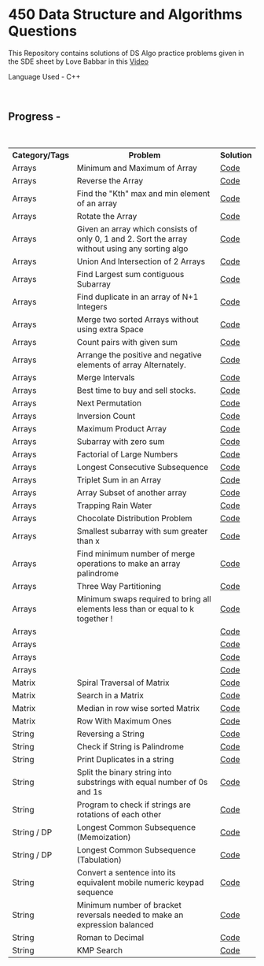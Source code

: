 # 450 Data Structure and Algorithms Questions 
<p>This Repository contains solutions of DS Algo practice problems given in the SDE sheet by Love Babbar in this <a href="https://www.youtube.com/watch?v=4iFALQ1ACdA&ab_channel=LoveBabbar" target="_blank">Video</a></p>
<p>Language Used - C++</p></br>
<h2>Progress -</h2></br>
<table>
  <tr>
    <th>Category/Tags</th>
    <th>Problem</th>
    <th>Solution</th>
  </tr>
  <tr>
    <td>Arrays</td>
    <td>Minimum and Maximum of Array</td>
    <td><a href="https://github.com/Aditya20kul/450-DSA-questions/blob/master/Arrays/min_and_max_ele.cpp">Code</a></td>
  </tr>
  <tr>
    <td>Arrays</td>
    <td>Reverse the Array</td>
    <td><a href="https://github.com/Aditya20kul/450-DSA-questions/blob/master/Arrays/reverse-array.cpp">Code</a></td>
  </tr>
  <tr>
    <td>Arrays</td>
    <td>Find the "Kth" max and min element of an array </td>
    <td><a href="">Code</a></td>
  </tr>
  <tr>
    <td>Arrays</td>
    <td>Rotate the Array</td>
    <td><a href="https://github.com/Aditya20kul/450-DSA-questions/blob/master/Arrays/rotate_array.cpp">Code</a></td>
  </tr>
    <tr>
    <td>Arrays</td>
    <td>Given an array which consists of only 0, 1 and 2. Sort the array without using any sorting algo</td>
    <td><a href="https://github.com/Aditya20kul/450-DSA-questions/blob/master/Arrays/sort-0-1-2.cpp">Code</a></td>
  </tr>
  <tr>
    <td>Arrays</td>
    <td>Union And Intersection of 2 Arrays</td> 
    <td><a href="https://github.com/Aditya20kul/450-DSA-questions/blob/master/Arrays/union_and_Intersection.cpp">Code</a></td>
  </tr>
  <tr>
    <td>Arrays</td>
    <td>Find Largest sum contiguous Subarray</td>
    <td><a href="https://github.com/Aditya20kul/450-DSA-questions/blob/master/Arrays/kadane.cpp">Code</a></td>
  </tr>
  <tr>
    <td>Arrays</td>
    <td>Find duplicate in an array of N+1 Integers</td>
    <td><a href="https://github.com/Aditya20kul/450-DSA-questions/blob/master/Arrays/find_duplicate.cpp">Code</a></td>
  </tr>
  <tr>
    <td>Arrays</td>
    <td>Merge two sorted Arrays without using extra Space</td>
    <td><a href="https://github.com/Aditya20kul/450-DSA-questions/blob/master/Arrays/merge_two_sorted_arrays.cpp">Code</a></td>
  </tr>
  <tr>
    <td>Arrays</td>
    <td>Count pairs with given sum</td>
    <td><a href="https://github.com/Aditya20kul/450-DSA-questions/blob/master/Arrays/count_pairs_with_given_sum.cpp">Code</a></td>
  </tr>
  <tr>
    <td>Arrays</td>
    <td>Arrange the positive and negative elements of array Alternately.</td>
    <td><a href="https://github.com/Aditya20kul/450-DSA-questions/blob/master/Arrays/alternate_arrange.cpp">Code</a></td>
  </tr>
  <tr>
    <td>Arrays</td>
    <td>Merge Intervals</td>
    <td><a href="https://github.com/Aditya20kul/450-DSA-questions/blob/master/Arrays/merge_Intervals.cpp">Code</a></td>
  </tr>
  <tr>
    <td>Arrays</td>
    <td>Best time to buy and sell stocks.</td>
    <td><a href="https://github.com/Aditya20kul/450-DSA-questions/blob/master/Arrays/stocks.cpp">Code</a></td>
  </tr>
  <tr>
    <td>Arrays</td>
    <td>Next Permutation</td>
    <td><a href="https://github.com/Aditya20kul/450-DSA-questions/blob/master/Arrays/next_permutation.cpp">Code</a></td>
  </tr>
  <tr>
    <td>Arrays</td>
    <td>Inversion Count</td>
    <td><a href="https://github.com/Aditya20kul/450-DSA-questions/blob/master/Arrays/count_inversion.cpp">Code</a></td>
  </tr>
  <tr>
    <td>Arrays</td>
    <td>Maximum Product Array</td>
    <td><a href="https://github.com/Aditya20kul/450-DSA-questions/blob/master/Arrays/max_product_arr.cpp">Code</a></td>
  </tr>
  <tr>
    <td>Arrays</td>
    <td> Subarray with zero sum</td>
    <td><a href="https://github.com/Aditya20kul/450-DSA-questions/blob/master/Arrays/zero_subarr.cpp">Code</a></td>
  </tr>
  <tr>
    <td>Arrays</td>
    <td>Factorial of Large Numbers</td>
    <td><a href="https://github.com/Aditya20kul/450-DSA-questions/blob/master/Arrays/big_factorial.cpp">Code</a></td>
  </tr>
  <tr>
    <td>Arrays</td>
    <td>Longest Consecutive Subsequence</td>
    <td><a href="https://github.com/Aditya20kul/450-DSA-questions/blob/master/Arrays/lcs_arr.cpp">Code</a></td>
  </tr>
  <tr>
    <td>Arrays</td>
    <td>Triplet Sum in an Array</td>
    <td><a href="https://github.com/Aditya20kul/450-DSA-questions/blob/master/Arrays/triplet_sum.cpp">Code</a></td>
  </tr>
  <tr>
    <td>Arrays</td>
    <td>Array Subset of another array</td>
    <td><a href="https://github.com/Aditya20kul/450-DSA-questions/blob/master/Arrays/arr_subset.cpp">Code</a></td>
  </tr>
  <tr>
    <td>Arrays</td>
    <td>Trapping Rain Water</td>
    <td><a href="https://github.com/Aditya20kul/450-DSA-questions/blob/master/Arrays/trappingRW.cpp">Code</a></td>
  </tr>
  <tr>
    <td>Arrays</td>
    <td>Chocolate Distribution Problem</td>
    <td><a href="https://github.com/Aditya20kul/450-DSA-questions/blob/master/Arrays/chocolate_dis.cpp">Code</a></td>
  </tr>
  <tr>
    <td>Arrays</td>
    <td>Smallest subarray with sum greater than x</td>
    <td><a href="https://github.com/Aditya20kul/450-DSA-questions/blob/master/Arrays/small_subarr.cpp">Code</a></td>
  </tr>
  <tr>
    <td>Arrays</td>
    <td>Find minimum number of merge operations to make an array palindrome</td>
    <td><a href="https://github.com/Aditya20kul/450-DSA-questions/blob/master/Arrays/arr_palindrome.cpp">Code</a></td>
  </tr>
  <tr>
    <td>Arrays</td>
    <td>Three Way Partitioning </td>
    <td><a href="https://github.com/Aditya20kul/450-DSA-questions/blob/master/Arrays/three_way_partitioning.cpp">Code</a></td>
  </tr>
  <tr>
    <td>Arrays</td>
    <td>Minimum swaps required to bring all elements less than or equal to k together !</td>
    <td><a href="https://github.com/Aditya20kul/450-DSA-questions/blob/master/Arrays/minSwaps.cpp">Code</a></td>
  </tr>
  <tr>
    <td>Arrays</td>
    <td></td>
    <td><a href="">Code</a></td>
  </tr>
  <tr>
    <td>Arrays</td>
    <td></td>
    <td><a href="">Code</a></td>
  </tr>
  <tr>
    <td>Arrays</td>
    <td></td>
    <td><a href="">Code</a></td>
  </tr>
  <tr>
    <td>Arrays</td>
    <td></td>
    <td><a href="">Code</a></td>
  </tr>

  <!-- --------------------Matrix Problems------------------- -->

  <tr>
    <td>Matrix</td>
    <td>Spiral Traversal of Matrix</td>
    <td><a href="https://github.com/Aditya20kul/450-DSA-questions/blob/master/Matrix/spiral_traversal.cpp">Code</a></td>
  </tr>
  <tr>
    <td>Matrix</td>
    <td>Search in a Matrix</td>
    <td><a href="https://github.com/Aditya20kul/450-DSA-questions/blob/master/Matrix/search_matrix.cpp">Code</a></td>
  </tr>
    <tr>
    <td>Matrix</td>
    <td>Median in row wise sorted Matrix</td>
    <td><a href="https://github.com/Aditya20kul/450-DSA-questions/blob/master/Matrix/medianMatrix.cpp">Code</a></td>
  </tr>
  <tr>
    <td>Matrix</td>
    <td>Row With Maximum Ones</td>
    <td><a href="https://github.com/Aditya20kul/450-DSA-questions/blob/master/Matrix/rowWithMaxOnes.cpp">Code</a></td>
  </tr>
  <tr>
    <td>String</td>
    <td>Reversing a String</td>
    <td><a href="https://github.com/Aditya20kul/450-DSA-questions/blob/master/Strings/stringReverse.cpp">Code</a></td>
  </tr>
  <tr>
    <td>String</td>
    <td>Check if String is Palindrome</td>
    <td><a href="https://github.com/Aditya20kul/450-DSA-questions/blob/master/Strings/stringPalindrome.cpp">Code</a></td>
  </tr>
  <tr>
    <td>String</td>
    <td>Print Duplicates in a string</td>
    <td><a href="https://github.com/Aditya20kul/450-DSA-questions/blob/master/Strings/printDuplicates.cpp">Code</a></td>
  </tr>
  <tr>
    <td>String</td>
    <td>Split the binary string into substrings with equal number of 0s and 1s</td>
    <td><a href="https://github.com/Aditya20kul/450-DSA-questions/blob/master/Strings/splitBinaryString.cpp">Code</a></td>
  </tr>
  <tr>
    <td>String</td>
    <td>Program to check if strings are rotations of each other</td>
    <td><a href="https://github.com/Aditya20kul/450-DSA-questions/blob/master/Strings/splitBinaryString.cpp">Code</a></td>
  </tr>
  <tr>
    <td>String / DP</td>
    <td>Longest Common Subsequence (Memoization)</td>
    <td><a href="https://github.com/Aditya20kul/450-DSA-questions/blob/master/DP/lcs-memo.cpp">Code</a></td>
  </tr>
  <tr>
    <td>String / DP</td>
    <td>Longest Common Subsequence (Tabulation)</td>
    <td><a href="https://github.com/Aditya20kul/450-DSA-questions/blob/master/DP/lcs-tabulation.cpp">Code</a></td>
  </tr>
  <tr>
    <td>String</td>
    <td>Convert a sentence into its equivalent mobile numeric keypad sequence</td>
    <td><a href="https://github.com/Aditya20kul/450-DSA-questions/blob/master/Strings/sentence_to_num.cpp">Code</a></td>
  </tr>
  <tr>
    <td>String</td>
    <td>Minimum number of bracket reversals needed to make an expression balanced</td>
    <td><a href="https://github.com/Aditya20kul/450-DSA-questions/blob/master/Strings/countReversals.cpp">Code</a></td>
  </tr>
  <tr>
    <td>String</td>
    <td>Roman to Decimal</td>
    <td><a href="https://github.com/Aditya20kul/450-DSA-questions/blob/master/Strings/romanToDecimal.cpp">Code</a></td>
  </tr>
    <tr>
    <td>String</td>
    <td>KMP Search</td>
    <td><a href="https://github.com/Aditya20kul/450-DSA-questions/blob/master/Strings/kmp_search.cpp">Code</a></td>
  </tr>

</table>
